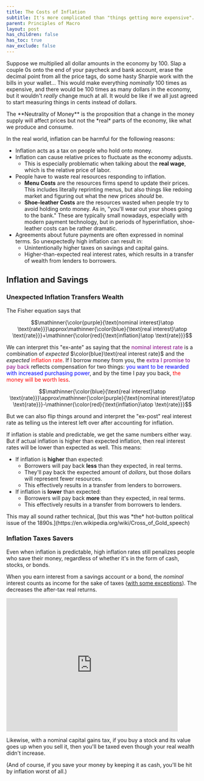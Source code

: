 ```yaml
---
title: The Costs of Inflation
subtitle: It's more complicated than "things getting more expensive".
parent: Principles of Macro
layout: post
has_children: false
has_toc: true
nav_exclude: false
---
```


Suppose we multiplied all dollar amounts in the economy by 100.
Slap a couple 0s onto the end of your paycheck and bank account, 
erase the decimal point from all the price tags, 
do some hasty Sharpie work with the bills in your wallet...
This would make everything *nominally* 100 times as expensive,
and there would be 100 times as many dollars in the economy,
but it wouldn't *really* change much at all.
It would be like if we all just agreed to start measuring things in cents instead of dollars.

<aside markdown="block">
The **Neutrality of Money** is the proposition that a change in the money supply 
will affect prices but not the *real* parts of the economy, 
like what we produce and consume.
</aside>

In the real world, inflation can be harmful for the following reasons:
- Inflation acts as a tax on people who hold onto money.
- Inflation can cause relative prices to fluctuate as the economy adjusts.
    - This is especially problematic when talking about the **real wage**, which is the relative price of labor.
- People have to waste real resources responding to inflation.
    - **Menu Costs** are the resources firms spend to update their prices. This includes literally reprinting menus, but also things like redoing market and figuring out what the new prices *should* be.
    - **Shoe-leather Costs** are the resources wasted when people try to avoid holding onto money. As in, "you'll wear out your shoes going to the bank." These are typically small nowadays, especially with modern payment technology, but in periods of hyperinflation, shoe-leather costs can be rather dramatic.
- Agreements about future payments are often expressed in nominal terms. So unexpectedly high inflation can result in:
    - Unintentionally higher taxes on savings and capital gains.
    - Higher-than-expected real interest rates, which results in a transfer of wealth from lenders to borrowers.




<!--
## Inflation as a Tax


## The Direct Costs of Dealing With Inflation


## Relative Price Changes and Real Wages





-->

## Inflation and Savings



<!--
SDRS caps COLA at https://www.sd.gov/cs?id=kb_article_view&sys_kb_id=7ba126331b4bb1102df610ad9c4bcb5d
-->

### Unexpected Inflation Transfers Wealth

The Fisher equation says that 

$$\mathinner{\color{purple}{\text{nominal interest}\atop \text{rate}}}\approx\mathinner{\color{blue}{\text{real interest}\atop \text{rate}}}+\mathinner{\color{red}{\text{inflation}\atop \text{rate}}}$$

We can interpret this "ex-ante" as saying that the <span style="color:purple">nominal interest rate</span> is a combination of *expected* $\color{blue}\text{real interest rate}$ and the *expected* <span style="color:red">inflation rate</span>. If I borrow money from you, the <span style="color:purple">extra I promise to pay back</span> reflects compensation for two things: <span style="color:blue">you want to be rewarded with increased purchasing power</span>, and by the time I pay you back, <span style="color:red">the money will be worth less</span>.

$$\mathinner{\color{blue}{\text{real interest}\atop \text{rate}}}\approx\mathinner{\color{purple}{\text{nominal interest}\atop \text{rate}}}-\mathinner{\color{red}{\text{inflation}\atop \text{rate}}}$$

But we can also flip things around and interpret the "ex-post" real interest rate as telling us the interest left over after accounting for inflation.

If inflation is stable and predictable, we get the same numbers either way. But if actual inflation is higher than expected inflation, then real interest rates will be lower than expected as well. This means:

- If inflation is **higher** than expected:
    - Borrowers will pay back **less** than they expected, in real terms.
    - They'll pay back the expected amount of *dollars*, but those dollars will represent fewer resources.
    - This effectively results in a transfer from lenders to borrowers.
- If inflation is **lower** than expected:
    - Borrowers will pay back **more** than they expected, in real terms.
    - This effectively results in a transfer from borrowers to lenders.

<aside markdown="block">
This may all sound rather technical, [but this was *the* hot-button political issue of the 1890s.](https://en.wikipedia.org/wiki/Cross_of_Gold_speech)
</aside>


### Inflation Taxes Savers

Even when inflation is predictable, high inflation rates still penalizes people who save their money, regardless of whether it's in the form of cash, stocks, or bonds.


When you earn interest from a savings account or a bond, the *nominal* interest counts as income for the sake of taxes ([with some exceptions](https://www.irs.gov/taxtopics/tc403)). The decreases the after-tax real returns.

<iframe src="https://instacalc.com/58036/embed" width="450" height="350" frameborder="0"></iframe>


<!--
Actual version with proper Fisher relation: https://instacalc.com/58035
Simplified version with approximation: https://instacalc.com/58036
TODO: This has an interesting connection to Fatih's wealth paper Use It or Lose It

Maybe not too interesting albiet.
https://taxfoundation.org/research/all/federal/inflation-can-cause-infinite-effective-tax-rate-capital-gains/
"the effective tax rate on the real (inflation indexed) capital gain has exceeded the statutory rate every year since 1950 and has averaged around 42 percent."
-->

Likewise, with a nominal capital gains tax, if you buy a stock and its value goes up when you sell it, then you'll be taxed even though your real wealth didn't increase.

(And of course, if you save your money by keeping it as cash, you'll be hit by inflation worst of all.)







<!--I like the flow of the lecture I gave on this topic but it was a bit too much for 50 minutes.-->



